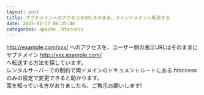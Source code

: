 ```yaml
---
layout: post
title: サブドメインへのアクセスをURLそのまま、メインドメインへ転送する
date: 2015-02-17 06:25:46
categories: apache .htaccess
---
```

<!-- {% raw %} -->
<p><a href="http://example.com/xxx/" rel="nofollow">http://example.com/xxx/</a> へのアクセスを、ユーザー側の表示URLはそのままにサブドメイン <a href="http://xxx.example.com/" rel="nofollow">http://xxx.example.com/</a><br>
へ転送する方法を探しています。<br>
レンタルサーバーでの制約で両ドメインのドキュメントルートにある.htaccessのみの設定で変更できると助かります。<br>
策を知っている方がおりましたら、ご教示お願いします!</p>
<!-- {% endraw %} -->
